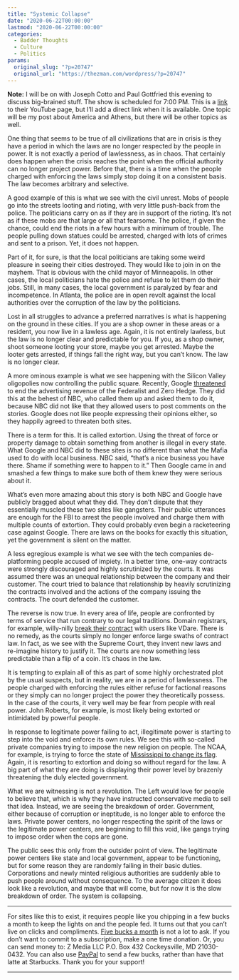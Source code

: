 ```yaml
---
title: "Systemic Collapse"
date: "2020-06-22T00:00:00"
lastmod: "2020-06-22T00:00:00"
categories:
  - Badder Thoughts
  - Culture
  - Politics
params:
  original_slug: "?p=20747"
  original_url: "https://thezman.com/wordpress/?p=20747"
---
```


**Note:** I will be on with Joseph Cotto and Paul Gottfried this evening
to discuss big-brained stuff. The show is scheduled for 7:00 PM. This is
a <a
href="https://www.youtube.com/channel/UC-Pa5w_YWKYQPq-9Haak9gg/videos"
rel="noopener noreferrer" target="_blank">link</a> to their YouTube
page, but I’ll add a direct link when it is available. One topic will be
my post about America and Athens, but there will be other topics as
well.

One thing that seems to be true of all civilizations that are in crisis
is they have a period in which the laws are no longer respected by the
people in power. It is not exactly a period of lawlessness, as in chaos.
That certainly does happen when the crisis reaches the point when the
official authority can no longer project power. Before that, there is a
time when the people charged with enforcing the laws simply stop doing
it on a consistent basis. The law becomes arbitrary and selective.

A good example of this is what we see with the civil unrest. Mobs of
people go into the streets looting and rioting, with very little
push-back from the police. The politicians carry on as if they are in
support of the rioting. It’s not as if these mobs are that large or all
that fearsome. The police, if given the chance, could end the riots in a
few hours with a minimum of trouble. The people pulling down statues
could be arrested, charged with lots of crimes and sent to a prison.
Yet, it does not happen.

Part of it, for sure, is that the local politicians are taking some
weird pleasure in seeing their cities destroyed. They would like to join
in on the mayhem. That is obvious with the child mayor of Minneapolis.
In other cases, the local politicians hate the police and refuse to let
them do their jobs. Still, in many cases, the local government is
paralyzed by fear and incompetence. In Atlanta, the police are in open
revolt against the local authorities over the corruption of the law by
the politicians.

Lost in all struggles to advance a preferred narratives is what is
happening on the ground in these cities. If you are a shop owner in
these areas or a resident, you now live in a lawless age. Again, it is
not entirely lawless, but the law is no longer clear and predictable for
you. If you, as a shop owner, shoot someone looting your store, maybe
you get arrested. Maybe the looter gets arrested, if things fall the
right way, but you can’t know. The law is no longer clear.

A more ominous example is what we see happening with the Silicon Valley
oligopolies now controlling the public square. Recently, Google <a
href="https://thehill.com/policy/technology/503013-google-banned-the-federalist-and-zerohedge-from-its-advertising-platform"
rel="noopener noreferrer" target="_blank">threatened</a> to end the
advertising revenue of the Federalist and Zero Hedge. They did this at
the behest of NBC, who called them up and asked them to do it, because
NBC did not like that they allowed users to post comments on the
stories. Google does not like people expressing their opinions either,
so they happily agreed to threaten both sites.

There is a term for this. It is called extortion. Using the threat of
force or property damage to obtain something from another is illegal in
every state. What Google and NBC did to these sites is no different than
what the Mafia used to do with local business. NBC said, “that’s a nice
business you have there. Shame if something were to happen to it.” Then
Google came in and smashed a few things to make sure both of them knew
they were serious about it.

What’s even more amazing about this story is both NBC and Google have
publicly bragged about what they did. They don’t dispute that they
essentially muscled these two sites like gangsters. Their public
utterances are enough for the FBI to arrest the people involved and
charge them with multiple counts of extortion. They could probably even
begin a racketeering case against Google. There are laws on the books
for exactly this situation, yet the government is silent on the matter.

A less egregious example is what we see with the tech companies
de-platforming people accused of impiety. In a better time, one-way
contracts were strongly discouraged and highly scrutinized by the
courts. It was assumed there was an unequal relationship between the
company and their customer. The court tried to balance that relationship
by heavily scrutinizing the contracts involved and the actions of the
company issuing the contracts. The court defended the customer.

The reverse is now true. In every area of life, people are confronted by
terms of service that run contrary to our legal traditions. Domain
registrars, for example, willy-nilly <a
href="https://vdare.com/posts/breaking-network-solutions-driving-vdare-com-to-the-dark-web"
rel="noopener noreferrer" target="_blank">break their contract</a> with
users like VDare. There is no remedy, as the courts simply no longer
enforce large swaths of contract law. In fact, as we see with the
Supreme Court, they invent new laws and re-imagine history to justify
it. The courts are now something less predictable than a flip of a coin.
It’s chaos in the law.

It is tempting to explain all of this as part of some highly
orchestrated plot by the usual suspects, but in reality, we are in a
period of lawlessness. The people charged with enforcing the rules
either refuse for factional reasons or they simply can no longer project
the power they theoretically possess. In the case of the courts, it very
well may be fear from people with real power. John Roberts, for example,
is most likely being extorted or intimidated by powerful people.

In response to legitimate power failing to act, illegitimate power is
starting to step into the void and enforce its own rules. We see this
with so-called private companies trying to impose the new religion on
people. The NCAA, for example, is trying to force the state of <a
href="https://thehill.com/homenews/state-watch/503646-ncaa-expands-ban-of-confederate-flag-specifically-notes-mississippi"
rel="noopener noreferrer" target="_blank">Mississippi to change its
flag</a>. Again, it is resorting to extortion and doing so without
regard for the law. A big part of what they are doing is displaying
their power level by brazenly threatening the duly elected government.

What we are witnessing is not a revolution. The Left would love for
people to believe that, which is why they have instructed conservative
media to sell that idea. Instead, we are seeing the breakdown of order.
Government, either because of corruption or ineptitude, is no longer
able to enforce the laws. Private power centers, no longer respecting
the spirit of the laws or the legitimate power centers, are beginning to
fill this void, like gangs trying to impose order when the cops are
gone.

The public sees this only from the outsider point of view. The
legitimate power centers like state and local government, appear to be
functioning, but for some reason they are randomly failing in their
basic duties. Corporations and newly minted religious authorities are
suddenly able to push people around without consequence. To the average
citizen it does look like a revolution, and maybe that will come, but
for now it is the slow breakdown of order. The system is collapsing.

------------------------------------------------------------------------

For sites like this to exist, it requires people like you chipping in a
few bucks a month to keep the lights on and the people fed. It turns out
that you can’t live on clicks and compliments.
<a href="https://www.subscribestar.com/the-z-blog"
rel="noopener noreferrer" target="_blank">Five bucks a month</a> is not
a lot to ask. If you don’t want to commit to a subscription, make a one
time donation. Or, you can send money to: Z Media LLC P.O. Box 432
Cockeysville, MD 21030-0432. You can also use <a
href="https://www.paypal.com/cgi-bin/webscr?cmd=_s-xclick&amp;hosted_button_id=UDAS2Q8JYA6CN&amp;source=url"
rel="noopener noreferrer" target="_blank">PayPal</a> to send a few
bucks, rather than have that latte at Starbucks. Thank you for your
support!

------------------------------------------------------------------------

